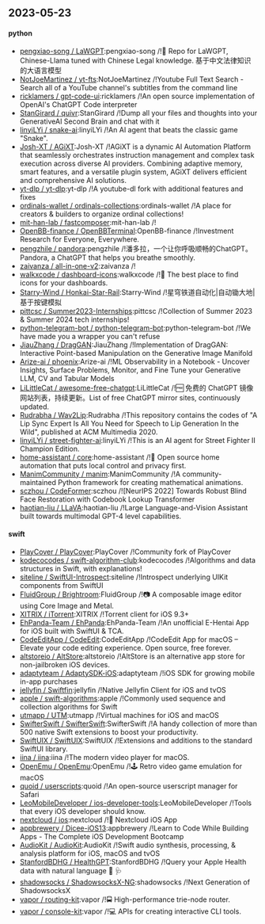 ## 2023-05-23

#### python
* [pengxiao-song / LaWGPT](https://github.com/pengxiao-song/LaWGPT):pengxiao-song /!🎉
Repo for LaWGPT, Chinese-Llama tuned with Chinese Legal knowledge. 基于中文法律知识的大语言模型
* [NotJoeMartinez / yt-fts](https://github.com/NotJoeMartinez/yt-fts):NotJoeMartinez /!Youtube Full Text Search - Search all of a YouTube channel's subtitles from the command line
* [ricklamers / gpt-code-ui](https://github.com/ricklamers/gpt-code-ui):ricklamers /!An open source implementation of OpenAI's ChatGPT Code interpreter
* [StanGirard / quivr](https://github.com/StanGirard/quivr):StanGirard /!Dump all your files and thoughts into your GenerativeAI Second Brain and chat with it
* [linyiLYi / snake-ai](https://github.com/linyiLYi/snake-ai):linyiLYi /!An AI agent that beats the classic game "Snake".
* [Josh-XT / AGiXT](https://github.com/Josh-XT/AGiXT):Josh-XT /!AGiXT is a dynamic AI Automation Platform that seamlessly orchestrates instruction management and complex task execution across diverse AI providers. Combining adaptive memory, smart features, and a versatile plugin system, AGiXT delivers efficient and comprehensive AI solutions.
* [yt-dlp / yt-dlp](https://github.com/yt-dlp/yt-dlp):yt-dlp /!A youtube-dl fork with additional features and fixes
* [ordinals-wallet / ordinals-collections](https://github.com/ordinals-wallet/ordinals-collections):ordinals-wallet /!A place for creators & builders to organize ordinal collections!
* [mit-han-lab / fastcomposer](https://github.com/mit-han-lab/fastcomposer):mit-han-lab /!
* [OpenBB-finance / OpenBBTerminal](https://github.com/OpenBB-finance/OpenBBTerminal):OpenBB-finance /!Investment Research for Everyone, Everywhere.
* [pengzhile / pandora](https://github.com/pengzhile/pandora):pengzhile /!潘多拉，一个让你呼吸顺畅的ChatGPT。Pandora, a ChatGPT that helps you breathe smoothly.
* [zaivanza / all-in-one-v2](https://github.com/zaivanza/all-in-one-v2):zaivanza /!
* [walkxcode / dashboard-icons](https://github.com/walkxcode/dashboard-icons):walkxcode /!🚀
The best place to find icons for your dashboards.
* [Starry-Wind / Honkai-Star-Rail](https://github.com/Starry-Wind/Honkai-Star-Rail):Starry-Wind /!星穹铁道自动化|自动锄大地|基于按键模拟
* [pittcsc / Summer2023-Internships](https://github.com/pittcsc/Summer2023-Internships):pittcsc /!Collection of Summer 2023 & Summer 2024 tech internships!
* [python-telegram-bot / python-telegram-bot](https://github.com/python-telegram-bot/python-telegram-bot):python-telegram-bot /!We have made you a wrapper you can't refuse
* [JiauZhang / DragGAN](https://github.com/JiauZhang/DragGAN):JiauZhang /!Implementation of DragGAN: Interactive Point-based Manipulation on the Generative Image Manifold
* [Arize-ai / phoenix](https://github.com/Arize-ai/phoenix):Arize-ai /!ML Observability in a Notebook - Uncover Insights, Surface Problems, Monitor, and Fine Tune your Generative LLM, CV and Tabular Models
* [LiLittleCat / awesome-free-chatgpt](https://github.com/LiLittleCat/awesome-free-chatgpt):LiLittleCat /!🆓
免费的 ChatGPT 镜像网站列表，持续更新。List of free ChatGPT mirror sites, continuously updated.
* [Rudrabha / Wav2Lip](https://github.com/Rudrabha/Wav2Lip):Rudrabha /!This repository contains the codes of "A Lip Sync Expert Is All You Need for Speech to Lip Generation In the Wild", published at ACM Multimedia 2020.
* [linyiLYi / street-fighter-ai](https://github.com/linyiLYi/street-fighter-ai):linyiLYi /!This is an AI agent for Street Fighter II Champion Edition.
* [home-assistant / core](https://github.com/home-assistant/core):home-assistant /!🏡
Open source home automation that puts local control and privacy first.
* [ManimCommunity / manim](https://github.com/ManimCommunity/manim):ManimCommunity /!A community-maintained Python framework for creating mathematical animations.
* [sczhou / CodeFormer](https://github.com/sczhou/CodeFormer):sczhou /![NeurIPS 2022] Towards Robust Blind Face Restoration with Codebook Lookup Transformer
* [haotian-liu / LLaVA](https://github.com/haotian-liu/LLaVA):haotian-liu /!Large Language-and-Vision Assistant built towards multimodal GPT-4 level capabilities.

#### swift
* [PlayCover / PlayCover](https://github.com/PlayCover/PlayCover):PlayCover /!Community fork of PlayCover
* [kodecocodes / swift-algorithm-club](https://github.com/kodecocodes/swift-algorithm-club):kodecocodes /!Algorithms and data structures in Swift, with explanations!
* [siteline / SwiftUI-Introspect](https://github.com/siteline/SwiftUI-Introspect):siteline /!Introspect underlying UIKit components from SwiftUI
* [FluidGroup / Brightroom](https://github.com/FluidGroup/Brightroom):FluidGroup /!📷
A composable image editor using Core Image and Metal.
* [XITRIX / iTorrent](https://github.com/XITRIX/iTorrent):XITRIX /!Torrent client for iOS 9.3+
* [EhPanda-Team / EhPanda](https://github.com/EhPanda-Team/EhPanda):EhPanda-Team /!An unofficial E-Hentai App for iOS built with SwiftUI & TCA.
* [CodeEditApp / CodeEdit](https://github.com/CodeEditApp/CodeEdit):CodeEditApp /!CodeEdit App for macOS – Elevate your code editing experience. Open source, free forever.
* [altstoreio / AltStore](https://github.com/altstoreio/AltStore):altstoreio /!AltStore is an alternative app store for non-jailbroken iOS devices.
* [adaptyteam / AdaptySDK-iOS](https://github.com/adaptyteam/AdaptySDK-iOS):adaptyteam /!iOS SDK for growing mobile in-app purchases
* [jellyfin / Swiftfin](https://github.com/jellyfin/Swiftfin):jellyfin /!Native Jellyfin Client for iOS and tvOS
* [apple / swift-algorithms](https://github.com/apple/swift-algorithms):apple /!Commonly used sequence and collection algorithms for Swift
* [utmapp / UTM](https://github.com/utmapp/UTM):utmapp /!Virtual machines for iOS and macOS
* [SwifterSwift / SwifterSwift](https://github.com/SwifterSwift/SwifterSwift):SwifterSwift /!A handy collection of more than 500 native Swift extensions to boost your productivity.
* [SwiftUIX / SwiftUIX](https://github.com/SwiftUIX/SwiftUIX):SwiftUIX /!Extensions and additions to the standard SwiftUI library.
* [iina / iina](https://github.com/iina/iina):iina /!The modern video player for macOS.
* [OpenEmu / OpenEmu](https://github.com/OpenEmu/OpenEmu):OpenEmu /!🕹
Retro video game emulation for macOS
* [quoid / userscripts](https://github.com/quoid/userscripts):quoid /!An open-source userscript manager for Safari
* [LeoMobileDeveloper / ios-developer-tools](https://github.com/LeoMobileDeveloper/ios-developer-tools):LeoMobileDeveloper /!Tools that every iOS developer should know.
* [nextcloud / ios](https://github.com/nextcloud/ios):nextcloud /!📱
Nextcloud iOS App
* [appbrewery / Dicee-iOS13](https://github.com/appbrewery/Dicee-iOS13):appbrewery /!Learn to Code While Building Apps - The Complete iOS Development Bootcamp
* [AudioKit / AudioKit](https://github.com/AudioKit/AudioKit):AudioKit /!Swift audio synthesis, processing, & analysis platform for iOS, macOS and tvOS
* [StanfordBDHG / HealthGPT](https://github.com/StanfordBDHG/HealthGPT):StanfordBDHG /!Query your Apple Health data with natural language
💬
🩺
* [shadowsocks / ShadowsocksX-NG](https://github.com/shadowsocks/ShadowsocksX-NG):shadowsocks /!Next Generation of ShadowsocksX
* [vapor / routing-kit](https://github.com/vapor/routing-kit):vapor /!🚍
High-performance trie-node router.
* [vapor / console-kit](https://github.com/vapor/console-kit):vapor /!💻
APIs for creating interactive CLI tools.
